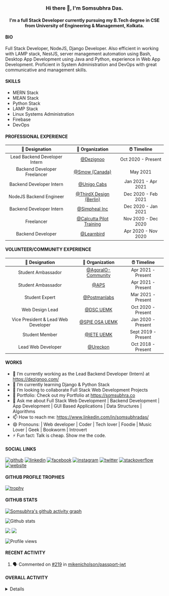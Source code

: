<h3 align="center"> Hi there 👋, I'm Somsubhra Das. </h3>

<h4 align="center"> I'm a full Stack Developer currently pursuing my B.Tech degree in CSE from University of Engineering & Management, Kolkata.  </h4>

#### BIO

Full Stack Developer, NodeJS, Django Developer. Also efficient in working with LAMP stack, NestJS, server management automation using Bash, Desktop App Development using Java and Python, experience in Web App Development. Proficient in System Administration and DevOps with great communicative and management skills.

#### SKILLS

- MERN Stack
- MEAN Stack
- Python Stack
- LAMP Stack
- Linux Systems Administration
- Firebase
- DevOps

#### PROFESSIONAL EXPERIENCE

|        💼 Designation         |                        🏢 Organization                        |     ⏰ Timeline     |
| :---------------------------: | :-----------------------------------------------------------: | :-----------------: |
| Lead Backend Developer Intern |              [@Dezignoo](https://dezignoo.com/)               | Oct 2020 - Present  |
| Backend Developer Freelancer  |               [@Smow (Canada)](http://smow.ca/)               |      May 2021       |
|   Backend Developer Intern    |       [@Unigo Cabs](https://github.com/UnigoCabs-Dev/)        | Jan 2021 - Apr 2021 |
|    NodeJS Backend Engineer    |       [@ThirdX Design (Berlin)](https://thirdx.design/)       | Dec 2020 - Feb 2021 |
|   Backend Developer Intern    |            [@Simpheal Inc](https://simpheal.com/)             | Dec 2020 - Jan 2021 |
|          Freelancer           | [@Calcutta Pilot Training](http://calcuttapilottraining.com/) | Nov 2020 - Dec 2020 |
|       Backend Developer       |            [@Learnbird](https://www.learnbird.in/)            | Apr 2020 - Nov 2020 |

#### VOLUNTEER/COMMUNITY EXPERIENCE

|           💼 Designation            |                      🏢 Organization                       |     ⏰ Timeline     |
| :---------------------------------: | :--------------------------------------------------------: | :-----------------: |
|         Student Ambassador          | [@AgoraIO-Community](https://github.com/AgoraIO-Community) | Apr 2021 - Present  |
|         Student Ambassador          |                  [@APS](https://aps.org)                   | Apr 2021 - Present  |
|           Student Expert            |      [@Postmanlabs](https://github.com/postmanlabs/)       | Mar 2021 - Present  |
|           Web Design Lead           |              [@DSC UEMK](https://dscuemk.co/)              | Oct 2020 - Present  |
| Vice President & Lead Web Developer |         [@SPIE OSA UEMK](http://spieosauemk.team/)         | Jan 2020 - Present  |
|           Student Member            |                       [@IETE UEMK]()                       | Sept 2019 - Present |
|         Lead Web Developer          |              [@Ureckon](https://ureckon.org/)              | Oct 2018 - Present  |

#### WORKS

- 🔭 I’m currently working as the Lead Backend Developer (Intern) at https://dezignoo.com/
- 🌱 I’m currently learning Django & Python Stack
- 👯 I’m looking to collaborate Full Stack Web Development Projects
- 💼 Portfolio: Check out my Portfolio at https://somsubhra.co
- 💬 Ask me about Full Stack Web Development | Backend Development | App Development | GUI Based Applications | Data Structures | Algorithms
- 📫 How to reach me: https://www.linkedin.com/in/somsubhradas/
- 😄 Pronouns: | Web developer | Coder | Tech lover | Foodie | Music Lover | Geek | Bookworm | Introvert
- ⚡ Fun fact: Talk is cheap. Show me the code.

#### SOCIAL LINKS

<p align="center">

[<img src='https://cdn.jsdelivr.net/npm/simple-icons@3.0.1/icons/github.svg' alt='github' height='40'>](https://github.com/Somsubhra1) [<img src='https://cdn.jsdelivr.net/npm/simple-icons@3.0.1/icons/linkedin.svg' alt='linkedin' height='40'>](https://www.linkedin.com/in/somsubhradas/) [<img src='https://cdn.jsdelivr.net/npm/simple-icons@3.0.1/icons/facebook.svg' alt='facebook' height='40'>](https://www.facebook.com/S0msubhradas) [<img src='https://cdn.jsdelivr.net/npm/simple-icons@3.0.1/icons/instagram.svg' alt='instagram' height='40'>](https://www.instagram.com/somsubhra__das/) [<img src='https://cdn.jsdelivr.net/npm/simple-icons@3.0.1/icons/twitter.svg' alt='twitter' height='40'>](https://twitter.com/Somsubhra1CP) [<img src='https://cdn.jsdelivr.net/npm/simple-icons@3.0.1/icons/stackoverflow.svg' alt='stackoverflow' height='40'>](https://stackoverflow.com/users/10871274/somsubhra-das) [<img src='https://cdn.jsdelivr.net/npm/simple-icons@3.0.1/icons/icloud.svg' alt='website' height='40'>](https://somsubhra.co/)

</p>

#### GITHUB PROFILE TROPHIES

[![trophy](https://github-profile-trophy.vercel.app/?username=Somsubhra1&theme=flat)](https://github.com/ryo-ma/github-profile-trophy)

#### GITHUB STATS

[![Somsubhra's github activity graph](https://activity-graph.herokuapp.com/graph?username=somsubhra1&theme=react-dark)](https://github.com/somsubhra1)

<p align="center">

![Github stats](https://github-readme-stats.vercel.app/api?username=Somsubhra1&show_icons=true)<br>

<img src="https://github-readme-streak-stats.herokuapp.com/?user=Somsubhra1&theme=light" />

<img src="https://github-readme-stats.vercel.app/api/top-langs/?username=Somsubhra1&layout=compact&theme=light" />

![Profile views](https://gpvc.arturio.dev/Somsubhra1)

</p>

#### RECENT ACTIVITY

<!--START_SECTION:activity-->

1. 🗣 Commented on [#219](https://github.com/mikenicholson/passport-jwt/issues/219) in [mikenicholson/passport-jwt](https://github.com/mikenicholson/passport-jwt)
<!--END_SECTION:activity-->

#### OVERALL ACTIVITY

<details>
<!--START_SECTION:waka-->
**🐱 My Github Data**

> 🏆 1,064 Contributions in the Year 2021
>
> 📦 258.6 kB Used in Github's Storage
>
> 🚫 Not Opted to Hire
>
> 📜 137 Public Repositories
>
> 🔑 13 Private Repositories
>
> **I'm a Night 🦉**

```text
🌞 Morning    168 commits    ██░░░░░░░░░░░░░░░░░░░░░░░   10.69%
🌆 Daytime    573 commits    █████████░░░░░░░░░░░░░░░░   36.47%
🌃 Evening    638 commits    ██████████░░░░░░░░░░░░░░░   40.61%
🌙 Night      192 commits    ███░░░░░░░░░░░░░░░░░░░░░░   12.22%

```

📅 **I'm Most Productive on Sunday**

```text
Monday       194 commits    ███░░░░░░░░░░░░░░░░░░░░░░   12.35%
Tuesday      222 commits    ███░░░░░░░░░░░░░░░░░░░░░░   14.13%
Wednesday    179 commits    ██░░░░░░░░░░░░░░░░░░░░░░░   11.39%
Thursday     227 commits    ███░░░░░░░░░░░░░░░░░░░░░░   14.45%
Friday       225 commits    ███░░░░░░░░░░░░░░░░░░░░░░   14.32%
Saturday     257 commits    ████░░░░░░░░░░░░░░░░░░░░░   16.36%
Sunday       267 commits    ████░░░░░░░░░░░░░░░░░░░░░   17.0%

```

📊 **This Week I Spent My Time On**

```text
💬 Programming Languages:
Python                   4 hrs 20 mins       ██████████████░░░░░░░░░░░   56.29%
JavaScript               2 hrs 27 mins       ████████░░░░░░░░░░░░░░░░░   31.95%
JSON                     19 mins             █░░░░░░░░░░░░░░░░░░░░░░░░   4.12%
Text                     11 mins             ░░░░░░░░░░░░░░░░░░░░░░░░░   2.46%
C                        10 mins             ░░░░░░░░░░░░░░░░░░░░░░░░░   2.24%

🔥 Editors:
VS Code                  7 hrs 41 mins       █████████████████████████   100.0%

```

**I Mostly Code in JavaScript**

```text
JavaScript               47 repos            ███████████░░░░░░░░░░░░░░   47.47%
HTML                     16 repos            ████░░░░░░░░░░░░░░░░░░░░░   16.16%
CSS                      12 repos            ███░░░░░░░░░░░░░░░░░░░░░░   12.12%
Python                   11 repos            ██░░░░░░░░░░░░░░░░░░░░░░░   11.11%
TypeScript               6 repos             █░░░░░░░░░░░░░░░░░░░░░░░░   6.06%

```

**Timeline**

![Chart not found](https://raw.githubusercontent.com/Somsubhra1/Somsubhra1/master/charts/bar_graph.png)

Last Updated on 27/06/2021

<!--END_SECTION:waka-->
</details>
